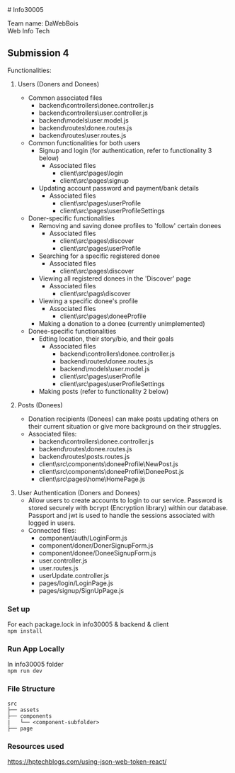 <!-- Prettier Ignored --> # Info30005
Team name: DaWebBois  
Web Info Tech  

## Submission 4
Functionalities:

1. Users (Doners and Donees)
    * Common associated files
      * backend\controllers\donee.controller.js
      * backend\controllers\user.controller.js
      * backend\models\user.model.js
      * backend\routes\donee.routes.js
      * backend\routes\user.routes.js
    * Common functionalities for both users
        * Signup and login (for authentication, refer to functionality 3 below)
          * Associated files
            * client\src\pages\login
            * client\src\pages\signup
        * Updating account password and payment/bank details
          * Associated files
            * client\src\pages\userProfile
            * client\src\pages\userProfileSettings
    * Doner-specific functionalities
        * Removing and saving donee profiles to 'follow' certain donees
          * Associated files
            * client\src\pages\discover
            * client\src\pages\userProfile
        * Searching for a specific registered donee
          * Associated files
            * client\src\pages\discover
        * Viewing all registered donees in the 'Discover' page
          * Associated files
            * client\src\pags\discover
        * Viewing a specific donee's profile
          * Associated files
            * client\src\pages\doneeProfile
        * Making a donation to a donee (currently unimplemented)
    * Donee-specific functionalities
        * Edting location, their story/bio, and their goals
          * Associated files
            * backend\controllers\donee.controller.js
            * backend\routes\donee.routes.js
            * backend\models\user.model.js
            * client\src\pages\userProfile
            * client\src\pages\userProfileSettings
        * Making posts (refer to functionality 2 below)

2. Posts (Donees)
    * Donation recipients (Donees) can make posts updating others on their current situation or give more background on their struggles.
    * Associated files:
      * backend\controllers\donee.controller.js
      * backend\routes\donee.routes.js
      * backend\routes\posts.routes.js
      * client\src\components\doneeProfile\NewPost.js
      * client\src\components\doneeProfile\DoneePost.js
      * client\src\pages\home\HomePage.js

<!-- 2. Updating profile (Doners and Donees)
    * Users can update relevant details on their profile. Doners can change their account password and payment details. Donees can also change password, update bank account details, and in addition: change their location, their bio, and their life goals.
    * Connected files:
        * donee.controller.js
        * donee.routes.js
        * userUpdate.controller.js
        * client\src\components\doneeProfile\DoneeNavTab.js
        * client\src\components\doneeProfile\EditDoneeProfile.js
        * client\src\components\doneeProfile\DoneeAbout.js
        * client\src\pages\userProfile\UserProfilePage.js -->

<!-- 2. Save & Remove Donee profiles (Doners)
    * Doners can save and remove Donees from the discover tab and profile page so that they can follow the lives of Donees they find compelling, 
    and they can make donations to them more easily in the future. 
    * Connected files:
        * user.routes.js
        * userUpdate.controller.js
        * user.controller.js
        * components/userProfile/DoneeCard.js
        * components/userProfile/SavedDonee.js
        * pages/discover/DiscoverPage.js -->

3. User Authentication (Doners and Donees)
    * Allow users to create accounts to login to our service. Password is stored securely with bcrypt (Encryption library) within our database. Passport and jwt is used to handle the sessions associated with logged in users.
    * Connected files:
        * component/auth/LoginForm.js
        * component/doner/DonerSignupForm.js
        * component/donee/DoneeSignupForm.js
        * user.controller.js
        * user.routes.js
        * userUpdate.controller.js
        * pages/login/LoginPage.js
        * pages/signup/SignUpPage.js


### Set up
For each package.lock in info30005 & backend & client  
`npm install`

### Run App Locally
In info30005 folder  
`npm run dev`

### File Structure 

    src
    ├── assets
    ├── components
    |   └── <component-subfolder>
    ├── page

### Resources used

https://hptechblogs.com/using-json-web-token-react/
